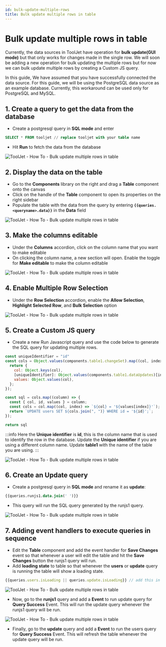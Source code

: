```yaml
---
id: bulk-update-multiple-rows
title: Bulk update multiple rows in table
---
```


# Bulk update multiple rows in table

Currently, the data sources in ToolJet have operation for **bulk update(GUI mode)** but that only works for changes made in the single row. We will soon be adding a new operation for bulk updating the multiple rows but for now we can bulk update multiple rows by creating a Custom JS query. 

In this guide, We have assumed that you have successfully connected the data source. For this guide, we will be using the PostgreSQL data source as an example database. Currently, this workaround can be used only for PostgreSQL and MySQL.

## 1. Create a query to get the data from the database

- Create a postgresql query in **SQL mode** and enter 
  
```sql
SELECT * FROM tooljet // replace tooljet with your table name
```

- Hit **Run** to fetch the data from the database

<div style={{textAlign: 'center'}}>

![ToolJet - How To - Bulk update multiple rows in table](/img/how-to/bulk-update-multiple/new/data.png)

</div>

## 2. Display the data on the table

- Go to the **Components** library on the right and drag a **Table** component onto the canvas
- Click on the handle of the **Table** component to open its properties on the right sidebar
- Populate the table with the data from the query by entering **`{{queries.<queryname>.data}}`** in the **Data** field

<div style={{textAlign: 'center'}}>

![ToolJet - How To - Bulk update multiple rows in table](/img/how-to/bulk-update-multiple/new/populate.png)

</div>

## 3. Make the columns editable

- Under the **Columns** accordion, click on the column name that you want to make editable
- On clicking the column name, a new section will open. Enable the toggle for **Make editable** to make the column editable

<div style={{textAlign: 'center'}}>

![ToolJet - How To - Bulk update multiple rows in table](/img/how-to/bulk-update-multiple/new/editable.png)

</div>

## 4. Enable Multiple Row Selection

- Under the **Row Selection** accordion, enable the **Allow Selection**, **Highlight Selected Row**, and **Bulk Selection** option

<div style={{textAlign: 'center'}}>

![ToolJet - How To - Bulk update multiple rows in table](/img/how-to/bulk-update-multiple/new/rowselect.png)

</div>

## 5. Create a Custom JS query

- Create a new Run Javascript query and use the code below to generate the SQL query for updating multiple rows.

```js
const uniqueIdentifier = "id"
const cols = Object.values(components.table1.changeSet).map((col, index) => {
  return {
    col: Object.keys(col),
    [uniqueIdentifier]: Object.values(components.table1.dataUpdates)[index][uniqueIdentifier],
    values: Object.values(col),
  };
});

const sql = cols.map((column) => {
  const { col, id, values } = column;
  const cols = col.map((col, index) => `${col} = '${values[index]}'`);
  return `UPDATE users SET ${cols.join(", ")} WHERE id = '${id}';`;
});

return sql
```
:::info
Here the **Unique identifier** is **id**, this is the column name that is used to identify the row in the database.
Update the **Unique identifier** if you are using a different column name.
Update **table1** with the name of the table you are using.
:::
<div style={{textAlign: 'center'}}>

![ToolJet - How To - Bulk update multiple rows in table](/img/how-to/bulk-update-multiple/new/runjs1.png)

</div>

## 6. Create an Update query

- Create a postgresql query in **SQL mode** and rename it as **update**:
    
```sql
{{queries.runjs1.data.join(' ')}}
```

- This query will run the SQL query generated by the runjs1 query.

<div style={{textAlign: 'center'}}>

![ToolJet - How To - Bulk update multiple rows in table](/img/how-to/bulk-update-multiple/new/update.png)

</div>

## 7. Adding event handlers to execute queries in sequence

- Edit the **Table** component and add the event handler for **Save Changes** event so that whenever a user will edit the table and hit the **Save Changes** button the runjs1 query will run.
- Add **loading state** to table so that whenever the **users** or **update** query is running the table will show a loading state.

```js
{{queries.users.isLoading || queries.update.isLoading}} // add this in the loading state field of the table
```

<div style={{textAlign: 'center'}}>

![ToolJet - How To - Bulk update multiple rows in table](/img/how-to/bulk-update-multiple/new/savechanges.png)

</div>

- Now, go to the **runjs1** query and add a **Event** to run update query for **Query Success** Event. This will run the update query whenever the runjs1 query will be run.

<div style={{textAlign: 'center'}}>

![ToolJet - How To - Bulk update multiple rows in table](/img/how-to/bulk-update-multiple/new/querysuccess.png)

</div>

- Finally, go to the **update** query and add a **Event** to run the users query for **Query Success** Event. This will refresh the table whenever the update query will be run.